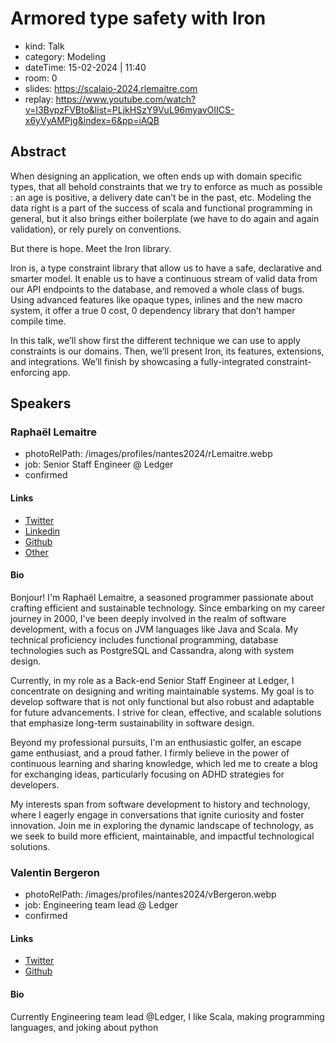 # Armored type safety with Iron

- kind: Talk
- category: Modeling
- dateTime: 15-02-2024 | 11:40
- room: 0
- slides: https://scalaio-2024.rlemaitre.com
- replay: https://www.youtube.com/watch?v=I3BvpzFVBto&list=PLjkHSzY9VuL96myavOIICS-x6yVyAMPjg&index=6&pp=iAQB

## Abstract

When designing an application, we often ends up with domain specific types, that all behold constraints that we try to enforce as much as possible : an age is positive, a delivery date can’t be in the past, etc. Modeling the data right is a part of the success of scala and functional programming in general, but it also brings either boilerplate (we have to do again and again validation), or rely purely on conventions.

But there is hope. Meet the Iron library.

Iron is, a type constraint library that allow us to have a safe, declarative and smarter model. It enable us to have a continuous stream of valid data from our API endpoints to the database, and removed a whole class of bugs. Using advanced features like opaque types, inlines and the new macro system, it offer a true 0 cost, 0 dependency library that don’t hamper compile time.

In this talk, we’ll show first the different technique we can use to apply constraints is our domains. Then, we’ll present Iron, its features, extensions, and integrations. We’ll finish by showcasing a fully-integrated constraint-enforcing app.

## Speakers

### Raphaël Lemaitre

- photoRelPath: /images/profiles/nantes2024/rLemaitre.webp
- job: Senior Staff Engineer @ Ledger
- confirmed

#### Links

- [Twitter](https://twitter.com/rlemaitre)
- [Linkedin](https://www.linkedin.com/in/rlemaitre)
- [Github](https://github.com/rlemaitre)
- [Other](https://rlemaitre.com)

#### Bio

Bonjour! I'm Raphaël Lemaitre, a seasoned programmer passionate about crafting efficient and sustainable technology. Since embarking on my career journey in 2000, I've been deeply involved in the realm of software development, with a focus on JVM languages like Java and Scala. My technical proficiency includes functional programming, database technologies such as PostgreSQL and Cassandra, along with system design.

Currently, in my role as a Back-end Senior Staff Engineer at Ledger, I concentrate on designing and writing maintainable systems. My goal is to develop software that is not only functional but also robust and adaptable for future advancements. I strive for clean, effective, and scalable solutions that emphasize long-term sustainability in software design.

Beyond my professional pursuits, I'm an enthusiastic golfer, an escape game enthusiast, and a proud father. I firmly believe in the power of continuous learning and sharing knowledge, which led me to create a blog for exchanging ideas, particularly focusing on ADHD strategies for developers.

My interests span from software development to history and technology, where I eagerly engage in conversations that ignite curiosity and foster innovation. Join me in exploring the dynamic landscape of technology, as we seek to build more efficient, maintainable, and impactful technological solutions.

### Valentin Bergeron

- photoRelPath: /images/profiles/nantes2024/vBergeron.webp
- job: Engineering team lead @ Ledger
- confirmed

#### Links

- [Twitter](https://twitter.com/__vberg)
- [Github](https://github.com/vbergeron)

#### Bio

Currently Engineering team lead @Ledger, I like Scala, making programming languages, and joking about python
